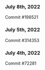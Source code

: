 ### July 8th, 2022

Commit #198521

### July 5th, 2022

Commit #314353


### July 4th, 2022

Commit #72281
